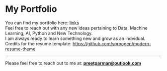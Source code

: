 # My Portfolio

You can find my portfolio here: [links](https://preetparmar.github.io/)<br/>
Feel free to reach out with any new ideas pertaining to Data, Machine Learning, AI, Python and New Technology.<br/>
I am always ready to learn something new and grow as an indvidual.<br/>
Credits for the resume template: https://github.com/sproogen/modern-resume-theme

---
Please feel free to reach out to me at: **preetparmar@outlook.com**